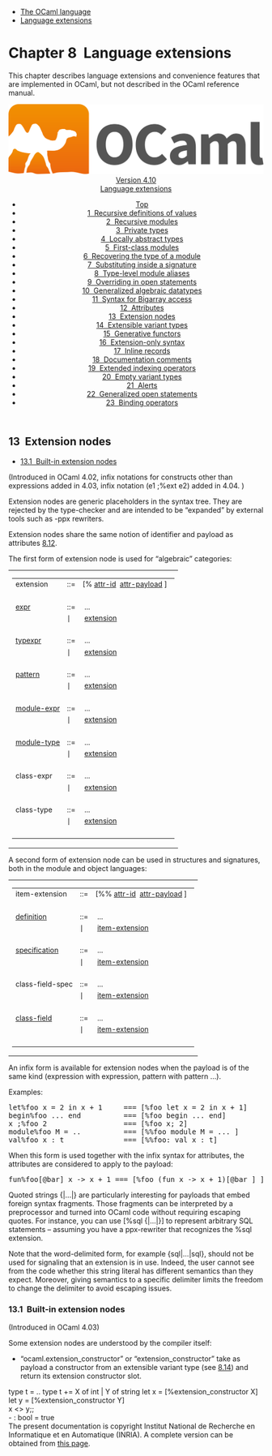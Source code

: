 <!-- ((! set title Manual !)) ((! set documentation !)) ((! set manual !)) ((! set nobreadcrumb !)) -->
<div class="manual content"><ul class="part_menu"><li><a href="language.html">The OCaml language</a></li><li class="active"><a href="extn.html">Language extensions</a></li></ul>




<h1 class="chapter" id="sec238"><span>Chapter 8</span>&nbsp;&nbsp;Language extensions</h1>
<p> <a id="c:extensions"></a>
</p><p>This chapter describes language extensions and convenience features
that are implemented in OCaml, but not described in the
OCaml reference manual.</p><header><nav class="toc brand"><a class="brand" href="https://ocaml.org/"><img src="colour-logo-gray.svg" class="svg" alt="OCaml"></a></nav><nav class="toc"><div class="toc_version"><a href="/docs" id="version-select">Version 4.10</a></div><div class="toc_title"><a href="#">Language extensions</a></div><ul><li class="top"><a href="#">Top</a></li>
<li><a href="letrecvalues.html#start-section">1&nbsp;&nbsp;Recursive definitions of values</a>
</li><li><a href="manual024.html#start-section">2&nbsp;&nbsp;Recursive modules</a>
</li><li><a href="privatetypes.html#start-section">3&nbsp;&nbsp;Private types</a>
</li><li><a href="locallyabstract.html#start-section">4&nbsp;&nbsp;Locally abstract types</a>
</li><li><a href="firstclassmodules.html#start-section">5&nbsp;&nbsp;First-class modules</a>
</li><li><a href="moduletypeof.html#start-section">6&nbsp;&nbsp;Recovering the type of a module</a>
</li><li><a href="signaturesubstitution.html#start-section">7&nbsp;&nbsp;Substituting inside a signature</a>
</li><li><a href="modulealias.html#start-section">8&nbsp;&nbsp;Type-level module aliases</a>
</li><li><a href="overridingopen.html#start-section">9&nbsp;&nbsp;Overriding in open statements</a>
</li><li><a href="gadts.html#start-section">10&nbsp;&nbsp;Generalized algebraic datatypes</a>
</li><li><a href="bigarray.html#start-section">11&nbsp;&nbsp;Syntax for Bigarray access</a>
</li><li><a href="attributes.html#start-section">12&nbsp;&nbsp;Attributes</a>
</li><li><a href="extensionnodes.html#start-section">13&nbsp;&nbsp;Extension nodes</a>
</li><li><a href="extensiblevariants.html#start-section">14&nbsp;&nbsp;Extensible variant types</a>
</li><li><a href="generativefunctors.html#start-section">15&nbsp;&nbsp;Generative functors</a>
</li><li><a href="extensionsyntax.html#start-section">16&nbsp;&nbsp;Extension-only syntax</a>
</li><li><a href="inlinerecords.html#start-section">17&nbsp;&nbsp;Inline records</a>
</li><li><a href="doccomments.html#start-section">18&nbsp;&nbsp;Documentation comments</a>
</li><li><a href="indexops.html#start-section">19&nbsp;&nbsp;Extended indexing operators </a>
</li><li><a href="emptyvariants.html#start-section">20&nbsp;&nbsp;Empty variant types</a>
</li><li><a href="alerts.html#start-section">21&nbsp;&nbsp;Alerts</a>
</li><li><a href="generalizedopens.html#start-section">22&nbsp;&nbsp;Generalized open statements</a>
</li><li><a href="bindingops.html#start-section">23&nbsp;&nbsp;Binding operators</a>
</li></ul></nav></header><a id="start-section"></a><section id="section">




<h2 class="section" id="s:extension-nodes"><a class="section-anchor" href="#s:extension-nodes" aria-hidden="true"></a>13&nbsp;&nbsp;Extension nodes</h2>
<ul>
<li><a href="extensionnodes.html#ss%3Abuiltin-extension-nodes">13.1&nbsp;&nbsp;Built-in extension nodes</a>
</li></ul>
<p>(Introduced in OCaml 4.02,
infix notations for constructs other than expressions added in 4.03,
infix notation (e1 ;%ext e2) added in 4.04.
)</p><p>Extension nodes are generic placeholders in the syntax tree. They are
rejected by the type-checker and are intended to be “expanded” by external
tools such as <span class="c003">-ppx</span> rewriters.</p><p>Extension nodes share the same notion of identifier and payload as
attributes&nbsp;<a href="attributes.html#s%3Aattributes">8.12</a>.</p><p>The first form of extension node is used for “algebraic” categories:</p><div class="syntax"><table class="display dcenter"><tbody><tr class="c019"><td class="dcell"><table class="c001 cellpading0"><tbody><tr><td class="c018">
<a class="syntax" id="extension"><span class="c010">extension</span></a></td><td class="c015">::=</td><td class="c017">
<span class="c004">[%</span>&nbsp;<a class="syntax" href="attributes.html#attr-id"><span class="c010">attr-id</span></a>&nbsp;&nbsp;<a class="syntax" href="attributes.html#attr-payload"><span class="c010">attr-payload</span></a>&nbsp;<span class="c004">]</span>
&nbsp;</td></tr>
<tr><td class="c018">&nbsp;</td></tr>
<tr><td class="c018">
<a class="syntax" href="expr.html#expr"><span class="c010">expr</span></a></td><td class="c015">::=</td><td class="c017">&nbsp;...
&nbsp;</td></tr>
<tr><td class="c018">&nbsp;</td><td class="c015">∣</td><td class="c017">&nbsp;<a class="syntax" href="#extension"><span class="c010">extension</span></a>
&nbsp;</td></tr>
<tr><td class="c018">&nbsp;</td></tr>
<tr><td class="c018">
<a class="syntax" href="types.html#typexpr"><span class="c010">typexpr</span></a></td><td class="c015">::=</td><td class="c017">&nbsp;...
&nbsp;</td></tr>
<tr><td class="c018">&nbsp;</td><td class="c015">∣</td><td class="c017">&nbsp;<a class="syntax" href="#extension"><span class="c010">extension</span></a>
&nbsp;</td></tr>
<tr><td class="c018">&nbsp;</td></tr>
<tr><td class="c018">
<a class="syntax" href="patterns.html#pattern"><span class="c010">pattern</span></a></td><td class="c015">::=</td><td class="c017">&nbsp;...
&nbsp;</td></tr>
<tr><td class="c018">&nbsp;</td><td class="c015">∣</td><td class="c017">&nbsp;<a class="syntax" href="#extension"><span class="c010">extension</span></a>
&nbsp;</td></tr>
<tr><td class="c018">&nbsp;</td></tr>
<tr><td class="c018">
<a class="syntax" href="modules.html#module-expr"><span class="c010">module-expr</span></a></td><td class="c015">::=</td><td class="c017">&nbsp;...
&nbsp;</td></tr>
<tr><td class="c018">&nbsp;</td><td class="c015">∣</td><td class="c017">&nbsp;<a class="syntax" href="#extension"><span class="c010">extension</span></a>
&nbsp;</td></tr>
<tr><td class="c018">&nbsp;</td></tr>
<tr><td class="c018">
<a class="syntax" href="modtypes.html#module-type"><span class="c010">module-type</span></a></td><td class="c015">::=</td><td class="c017">&nbsp;...
&nbsp;</td></tr>
<tr><td class="c018">&nbsp;</td><td class="c015">∣</td><td class="c017">&nbsp;<a class="syntax" href="#extension"><span class="c010">extension</span></a>
&nbsp;</td></tr>
<tr><td class="c018">&nbsp;</td></tr>
<tr><td class="c018">
<span class="c010">class-expr</span></td><td class="c015">::=</td><td class="c017">&nbsp;...
&nbsp;</td></tr>
<tr><td class="c018">&nbsp;</td><td class="c015">∣</td><td class="c017">&nbsp;<a class="syntax" href="#extension"><span class="c010">extension</span></a>
&nbsp;</td></tr>
<tr><td class="c018">&nbsp;</td></tr>
<tr><td class="c018">
<span class="c010">class-type</span></td><td class="c015">::=</td><td class="c017">&nbsp;...
&nbsp;</td></tr>
<tr><td class="c018">&nbsp;</td><td class="c015">∣</td><td class="c017">&nbsp;<a class="syntax" href="#extension"><span class="c010">extension</span></a>
&nbsp;</td></tr>
<tr><td class="c018">&nbsp;</td></tr>
</tbody></table></td></tr>
</tbody></table></div><p>A second form of extension node can be used in structures and
signatures, both in the module and object languages:</p><div class="syntax"><table class="display dcenter"><tbody><tr class="c019"><td class="dcell"><table class="c001 cellpading0"><tbody><tr><td class="c018">
<a class="syntax" id="item-extension"><span class="c010">item-extension</span></a></td><td class="c015">::=</td><td class="c017">
<span class="c004">[%%</span>&nbsp;<a class="syntax" href="attributes.html#attr-id"><span class="c010">attr-id</span></a>&nbsp;&nbsp;<a class="syntax" href="attributes.html#attr-payload"><span class="c010">attr-payload</span></a>&nbsp;<span class="c004">]</span>
&nbsp;</td></tr>
<tr><td class="c018">&nbsp;</td></tr>
<tr><td class="c018">
<a class="syntax" href="modules.html#definition"><span class="c010">definition</span></a></td><td class="c015">::=</td><td class="c017">&nbsp;...
&nbsp;</td></tr>
<tr><td class="c018">&nbsp;</td><td class="c015">∣</td><td class="c017">&nbsp;<a class="syntax" href="#item-extension"><span class="c010">item-extension</span></a>
&nbsp;</td></tr>
<tr><td class="c018">&nbsp;</td></tr>
<tr><td class="c018">
<a class="syntax" href="modtypes.html#specification"><span class="c010">specification</span></a></td><td class="c015">::=</td><td class="c017">&nbsp;...
&nbsp;</td></tr>
<tr><td class="c018">&nbsp;</td><td class="c015">∣</td><td class="c017">&nbsp;<a class="syntax" href="#item-extension"><span class="c010">item-extension</span></a>
&nbsp;</td></tr>
<tr><td class="c018">&nbsp;</td></tr>
<tr><td class="c018">
<span class="c010">class-field-spec</span></td><td class="c015">::=</td><td class="c017">&nbsp;...
&nbsp;</td></tr>
<tr><td class="c018">&nbsp;</td><td class="c015">∣</td><td class="c017">&nbsp;<a class="syntax" href="#item-extension"><span class="c010">item-extension</span></a>
&nbsp;</td></tr>
<tr><td class="c018">&nbsp;</td></tr>
<tr><td class="c018">
<a class="syntax" href="classes.html#class-field"><span class="c010">class-field</span></a></td><td class="c015">::=</td><td class="c017">&nbsp;...
&nbsp;</td></tr>
<tr><td class="c018">&nbsp;</td><td class="c015">∣</td><td class="c017">&nbsp;<a class="syntax" href="#item-extension"><span class="c010">item-extension</span></a>
&nbsp;</td></tr>
<tr><td class="c018">&nbsp;</td></tr>
</tbody></table></td></tr>
</tbody></table></div><p>An infix form is available for extension nodes when
the payload is of the same kind
(expression with expression, pattern with pattern ...).</p><p>Examples:</p><pre>let%foo x = 2 in x + 1     === [%foo let x = 2 in x + 1]
begin%foo ... end          === [%foo begin ... end]
x ;%foo 2                  === [%foo x; 2]
module%foo M = ..          === [%%foo module M = ... ]
val%foo x : t              === [%%foo: val x : t]
</pre><p>
When this form is used together with the infix syntax for attributes,
the attributes are considered to apply to the payload:</p><pre>fun%foo[@bar] x -&gt; x + 1 === [%foo (fun x -&gt; x + 1)[@bar ] ];
</pre><p>
Quoted strings <span class="c003">{|...|}</span> are particularly interesting for payloads
that embed foreign syntax fragments. Those fragments can be interpreted
by a preprocessor and turned into OCaml code without requiring escaping
quotes. For instance, you can use <span class="c003">[%sql {|...|}]</span> to
represent arbitrary SQL statements – assuming you have a ppx-rewriter
that recognizes the <span class="c003">%sql</span> extension.</p><p>Note that the word-delimited form, for example <span class="c003">{sql|...|sql}</span>, should
not be used for signaling that an extension is in use.
Indeed, the user cannot see from the code whether this string literal has
different semantics than they expect. Moreover, giving semantics to a
specific delimiter limits the freedom to change the delimiter to avoid
escaping issues.</p>
<h3 class="subsection" id="ss:builtin-extension-nodes"><a class="section-anchor" href="#ss:builtin-extension-nodes" aria-hidden="true">﻿</a>13.1&nbsp;&nbsp;Built-in extension nodes</h3>
<p>(Introduced in OCaml 4.03)</p><p>Some extension nodes are understood by the compiler itself:
</p><ul class="itemize"><li class="li-itemize">
“ocaml.extension_constructor” or “extension_constructor”
take as payload a constructor from an extensible variant type
(see <a href="extensiblevariants.html#s%3Aextensible-variants">8.14</a>) and return its extension
constructor slot.
</li></ul><div class="caml-example verbatim">

<div class="ocaml">



<div class="pre caml-input"> <span class="ocamlkeyword">type</span> t = ..
 <span class="ocamlkeyword">type</span> t += X <span class="ocamlkeyword">of</span> int | Y <span class="ocamlkeyword">of</span> string
 <span class="ocamlkeyword">let</span> x = [%extension_constructor X]
 <span class="ocamlkeyword">let</span> y = [%extension_constructor Y]</div></div>

</div><div class="caml-example toplevel">

<div class="ocaml">



<div class="pre caml-input">  x &lt;&gt; y;;</div>



<div class="pre caml-output ok">- : bool = <span class="ocamlkeyword">true</span></div></div>

</div>






</section><div class="copyright">The present documentation is copyright Institut National de Recherche en Informatique et en Automatique (INRIA). A complete version can be obtained from <a href="http://caml.inria.fr/pub/docs/manual-ocaml/">this page</a>.</div></div>